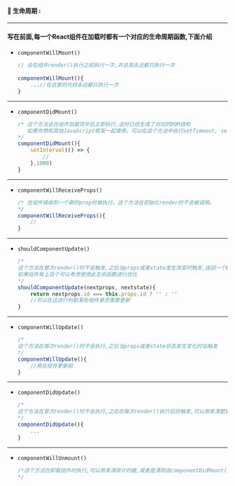 #### :seedling: 生命周期 : 
---

#### 写在前面,每一个React组件在加载时都有一个对应的生命周期函数,下面介绍

*     componentWillMount()
    ```javascript
    // 会在组件render()执行之前执行一次,并且其永远都只执行一次
      
    componentWillMount(){
        ...//在这里的代码永远都只执行一次
    }
    ```
---

*     componentDidMount()
    ```javascript
    /* 这个方法会在组件加载完毕后立即执行,这时已经生成了对应的DOM结构
       如果你想和其他JavaScript框架一起使用，可以在这个方法中执行setTimeout, setInterval或者发送AJAX请求等操作(防止异部操作阻塞UI)。
    */
    componentDidMount(){
        setInterval(() => {
            //
        },1000)
    }
    ```
---

*     componentWillReceiveProps()
    ```javascript
    /* 在组件接收到一个新的prop时被执行。这个方法在初始化render时不会被调用。
    */
    componentWillReceiveProps(){
        //
    }
    ```
---

*     shouldComponentUpdate()
    ```javascript
    /*
    这个方法在首次render()时不会触发,之后当props或者state发生改变时触发,返回一个Boolean,如果shouldComponentUpdate返回false, render()则会在下一个state change之前被完全跳过。(另外componentWillUpdate和 componentDidUpdate也不会被执行).
    如果组件有上百个可以考虑使用此生命函数进行优化
    */
    shouldComponentUpdate(nextprops, nextstate){
        return nextprops.id === this.props.id ? '' : ''
        //可以在这进行判断某些组件是否需要更新
    }
    ```
---

*     componentWillUpdate()
    ```javascript
    /*
    这个方法在首次render()时不会执行,之后当props或者state状态发生变化时会触发
    */
    componentWillUpdate(){
        //用在组件更新前
    }
    ```
---

*     componentDidUpdate()
    ```javascript
    /*
    这个方法在首次render()时不会执行,之后在每次render()执行后将触发,可以用来清楚提示信息
    */
    componentDidUpdate(){
        ...
    }
    ```
---

*     componentWillUnmount()
    ```javascript
    /*这个方法在卸载组件时执行,可以用来清除计时器,或者是清除由componentDidMount()创建的DOM元素
    */
    ```